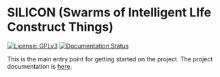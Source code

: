 # SILICON (Swarms of Intelligent LIfe Construct Things)

[![License: GPLv3](https://img.shields.io/badge/License-GPLv3-blue.svg)](https://www.gnu.org/licenses/gpl-3.0)
[![Documentation Status](https://readthedocs.org/projects/swarm-robotics-silicon/badge/?version=latest)](https://swarm-robotics-silicon.readthedocs.io/en/latest/?badge=latest)

This is the main entry point for getting started on the project. The project
documentation is [here](https://swarm-robotics-silicon.readthedocs.io/en/latest/).

